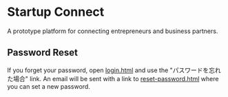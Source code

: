 # Startup Connect

A prototype platform for connecting entrepreneurs and business partners.

## Password Reset

If you forget your password, open [login.html](login.html) and use the "パスワードを忘れた場合" link. An email will be sent with a link to [reset-password.html](reset-password.html) where you can set a new password.
